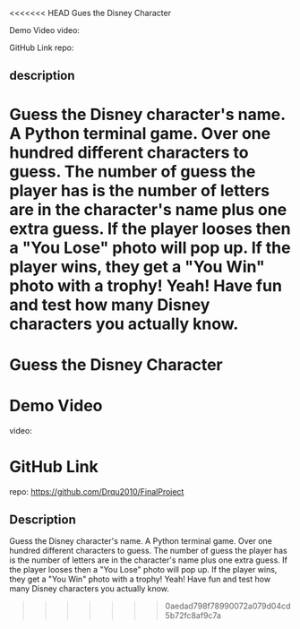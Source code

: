 <<<<<<< HEAD
Gues the Disney Character

Demo Video
video: <url>

GitHub Link
repo: <url>

## description
Guess the Disney character's name. A Python terminal game. Over one hundred different characters to guess. The number of guess the player has is the number of letters are in the character's name plus one extra guess. If the player looses then a "You Lose" photo will pop up. If the player wins, they get a "You Win" photo with a trophy! Yeah! Have fun and test how many Disney characters you actually know.
=======
# **Guess the Disney Character**

# **Demo Video**
video: <url>

# **GitHub Link**
repo: https://github.com/Drqu2010/FinalProject

## Description
Guess the Disney character's name. A Python terminal game. Over one hundred different characters to guess. The number of guess the player has is the number of letters are in the character's name plus one extra guess. If the player looses then a "You Lose" photo will pop up. If the player wins, they get a "You Win" photo with a trophy! Yeah! Have fun and test how many Disney characters you actually know.
>>>>>>> 0aedad798f78990072a079d04cd5b72fc8af9c7a
